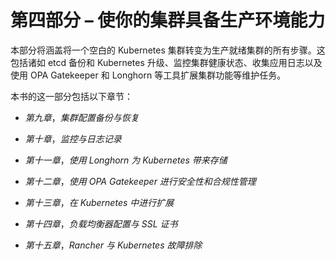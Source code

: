 # 第四部分 – 使你的集群具备生产环境能力

本部分将涵盖将一个空白的 Kubernetes 集群转变为生产就绪集群的所有步骤。这包括诸如 etcd 备份和 Kubernetes 升级、监控集群健康状态、收集应用日志以及使用 OPA Gatekeeper 和 Longhorn 等工具扩展集群功能等维护任务。

本书的这一部分包括以下章节：

+   *第九章*，*集群配置备份与恢复*

+   *第十章*，*监控与日志记录*

+   *第十一章*，*使用 Longhorn 为 Kubernetes 带来存储*

+   *第十二章*，*使用 OPA Gatekeeper 进行安全性和合规性管理*

+   *第十三章*，*在 Kubernetes 中进行扩展*

+   *第十四章*，*负载均衡器配置与 SSL 证书*

+   *第十五章*，*Rancher 与 Kubernetes 故障排除*
